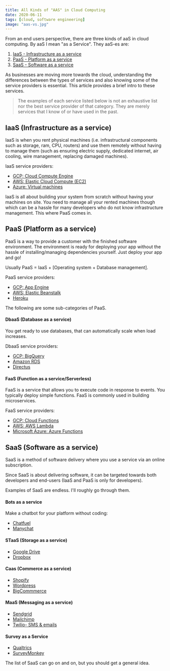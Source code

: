 ```yaml
---
title: All Kinds of "AAS" in Cloud Computing
date: 2020-06-11
tags: [cloud, software engineering]
image: "aas-vs.jpg"
---
```


From an end users perspective, there are three kinds of aaS in cloud computing. By aaS I mean "as a Service". They aaS-es are:

1. [IaaS - Infrastructure as a service](#iaas-infrastructure-as-a-service)
1. [PaaS - Platform as a service](#paas-platform-as-a-service)
1. [SaaS - Software as a service](#saas-software-as-a-service)

As businesses are moving more towards the cloud, understanding the differences between the types of services and also knowing some of the service providers is essential. This article provides a brief intro to these services.

> The examples of each service listed below is not an exhaustive list nor the best service provider of that category. They are merely services that I know of or have used in the past.

## IaaS (Infrastructure as a service)

IaaS is when you rent physical machines (i.e. infrastructural components such as storage, ram, CPU, routers) and use them remotely without having to manage them (such as ensuring electric supply, dedicated internet, air cooling, wire management, replacing damaged machines).

IaaS service providers:
- [GCP: Cloud Compute Engine](https://cloud.google.com/compute)
- [AWS: Elastic Cloud Compute (EC2)](https://aws.amazon.com/ec2/)
- [Azure: Virtual machines](https://azure.microsoft.com/en-us/services/virtual-machines/)

IaaS is all about building your system from scratch without having your machines on site. You need to manage all your rented machines though which can be a hassle for many developers who do not know infrastructure management. This where PaaS comes in.

## PaaS (Platform as a service)

PaaS is a way to provide a customer with the finished software environment. The environment is ready for deploying your app without the hassle of installing/managing dependencies yourself. Just deploy your app and go! 

Usually PaaS = IaaS + [Operating system + Database management]. 

PaaS service providers:
- [GCP: App Engine](https://cloud.google.com/appengine)
- [AWS: Elastic Beanstalk](https://aws.amazon.com/elasticbeanstalk/)
- [Heroku](https://www.heroku.com/)

The following are some sub-categories of PaaS.

#### DbaaS (Database as a service)

You get ready to use databases, that can automatically scale when load increases.

DbaaS service providers:
- [GCP: BigQuery](https://cloud.google.com/bigquery)
- [Amazon RDS](https://aws.amazon.com/rds/)
- [Directus](https://directus.io/)

#### FaaS (Function as a service/Serverless)

FaaS is a service that allows you to execute code in response to events. You typically deploy simple functions. FaaS is commonly used in building microservices.

FaaS service providers:
- [GCP: Cloud Functions](https://cloud.google.com/functions)
- [AWS: AWS Lambda](https://aws.amazon.com/lambda/)
- [Microsoft Azure: Azure Functions](https://azure.microsoft.com/en-us/services/functions/)

## SaaS (Software as a service)

SaaS is a method of software delivery where you use a service via an online subscription.

Since SaaS is about delivering software, it can be targeted towards both developers and end-users (IaaS and PaaS is only for developers).

Examples of SaaS are endless. I'll roughly go through them.

#### Bots as a service

Make a chatbot for your platform without coding:
- [Chatfuel](https://chatfuel.com/)
- [Manychat](https://manychat.com/)

#### STaaS (Storage as a service)

- [Google Drive](https://www.google.com/drive/)
- [Dropbox](https://www.dropbox.com/)

#### Caas (Commerce as a service)

- [Shopify](https://www.shopify.com/)
- [Wordpress](https://wordpress.org/)
- [BigCommmerce](https://www.bigcommerce.com/)

#### MaaS (Messaging as a service)

- [Sendgrid](https://sendgrid.com/)
- [Mailchimp](https://mailchimp.com/)
- [Twilio- SMS & emails](https://www.twilio.com/)

#### Survey as a Service

- [Qualtrics](https://www.qualtrics.com/)
- [SurveyMonkey](https://www.surveymonkey.com/)

The list of SaaS can go on and on, but you should get a general idea.